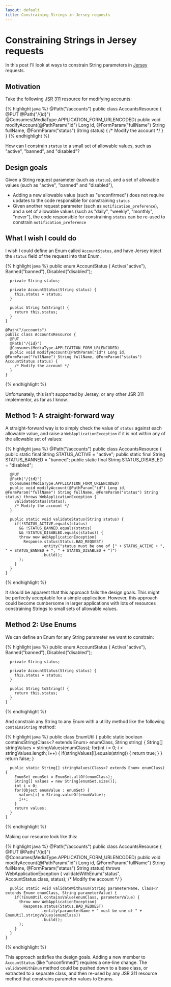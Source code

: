 ```yaml
---
layout: default
title: Constraining Strings in Jersey requests
---
```


# Constraining Strings in Jersey requests

In this post I'll look at ways to constrain String parameters in [Jersey](http://jersey.java.net/) requests.

## Motivation

Take the following [JSR 311](http://jcp.org/en/jsr/detail?id=311) resource for modifying accounts:

{% highlight java %}
    @Path("/accounts")
    public class AccountsResource {
      @PUT
      @Path("/{id}")
      @Consumes(MediaType.APPLICATION_FORM_URLENCODED)
      public void modifyAccount(@PathParam("id") Long id, @FormParam("fullName") String fullName, @FormParam("status") String status) {
        /* Modify the account */
      }
    }
{% endhighlight %}

How can I constrain `status` to a small set of allowable values, such as "active", "banned", and "disabled"?

## Design goals

Given a String request parameter (such as `status`), and a set of allowable values (such as "active", "banned" and "disabled"),

 * Adding a new allowable value (such as "unconfirmed") does not require updates to the code responsible for constraining `status`
 * Given another request parameter (such as `notification_preference`), and a set of allowable values (such as "daily", "weekly", "monthly", "never"),
   the code responsible for constraining `status` can be re-used to constrain `notification_preference`

## What I wish I could do

I wish I could define an Enum called `AccountStatus`, and have Jersey inject the `status` field of the request into that Enum.

{% highlight java %}
    public enum AccountStatus {
      Active("active"),
      Banned("banned"),
      Disabled("disabled");

      private String status;

      private AccountStatus(String status) {
        this.status = status;
      }
      
      public String toString() {
        return this.status;
      }
    }

    @Path("/accounts")
    public class AccountsResource {
      @PUT
      @Path("/{id}")
      @Consumes(MediaType.APPLICATION_FORM_URLENCODED)
      public void modifyAccount(@PathParam("id") Long id, @FormParam("fullName") String fullName, @FormParam("status") AccountStatus status) {
        /* Modify the account */
      }
    }
{% endhighlight %}

Unfortunately, this isn't supported by Jersey, or any other JSR 311 implementor, as far as I know.

## Method 1: A straight-forward way

A straight-forward way is to simply check the value of `status` against each allowable value, 
and raise a `WebApplicationException` if it is not within any of the allowable set of values:

{% highlight java %}
    @Path("/accounts")
    public class AccountsResource {
      public static final String STATUS_ACTIVE = "active";
      public static final String STATUS_BANNED = "banned";
      public static final String STATUS_DISABLED = "disabled";

      @PUT
      @Path("/{id}")
      @Consumes(MediaType.APPLICATION_FORM_URLENCODED)
      public void modifyAccount(@PathParam("id") Long id, @FormParam("fullName") String fullName, @FormParam("status") String status) throws WebApplicationException {
        validateStatus(status);
        /* Modify the account */
      }

      public static void validateStatus(String status) {
        if(!STATUS_ACTIVE.equals(status)
          && !STATUS_BANNED.equals(status)
          && !STATUS_DISABLED.equals(status)) {
          throw new WebApplicationException(
            Response.status(Status.BAD_REQUEST)
                    .entity("status must be one of [" + STATUS_ACTIVE + ", " + STATUS_BANNED + ", " + STATUS_DISABLED + "]")
                    .build();
          );
        }
      }
    }
{% endhighlight %}

It should be apparent that this approach fails the design goals. This might be perfectly acceptable for a simple application. However, this approach
could become cumbersome in larger applications with lots of resources constraining Strings to small sets of allowable values.

## Method 2: Use Enums

We can define an Enum for any String parameter we want to constrain:

{% highlight java %}
    public enum AccountStatus {
      Active("active"),
      Banned("banned"),
      Disabled("disabled");

      private String status;

      private AccountStatus(String status) {
        this.status = status;
      }

      public String toString() {
        return this.status;
      }
    }
{% endhighlight %}

And constrain any String to any Enum with a utility method like the following `containsString` method:

{% highlight java %}
    public class EnumUtil {
      public static boolean containsString(Class<? extends Enum> enumClass, String string) {
        String[] stringValues = stringValues(enumClass);
        for(int i = 0; i < stringValues.length; i++) {
          if(stringValues[i].equals(string)) {
            return true;
          }
        }
        return false;
      }

      public static String[] stringValues(Class<? extends Enum> enumClass) {
        EnumSet enumSet = EnumSet.allOf(enumClass);
        String[] values = new String[enumSet.size()];
        int i = 0;
        for(Object enumValue : enumSet) {
          values[i] = String.valueOf(enumValue);
          i++;
        }
        return values;
      }
    }
{% endhighlight %}

Making our resource look like this:

{% highlight java %}
    @Path("/accounts")
    public class AccountsResource {
      @PUT
      @Path("/{id}")
      @Consumes(MediaType.APPLICATION_FORM_URLENCODED)
      public void modifyAccount(@PathParam("id") Long id, @FormParam("fullName") String fullName, @FormParam("status") String status) throws WebApplicationException {
        validateWithEnum("status", AccountStatus.class, status);
        /* Modify the account */
      }

      public static void validateWithEnum(String parameterName, Class<? extends Enum> enumClass, String parameterValue) {
        if(!EnumUtil.containsValue(enumClass, parameterValue) {
          throw new WebApplicationException(
            Response.status(Status.BAD_REQUEST)
                    .entity(parameterName + " must be one of " + EnumUtil.stringValues(enumClass))
                    .build();
          );
        }
      }
    }
{% endhighlight %}

This approach satisfies the design goals. Adding a new member to `AccountStatus` (like "unconfirmed") requires a one-line change.
The `validateWithEnum` method could be pushed down to a base class, or extracted to a separate class, and then re-used by any
JSR 311 resource method that constrains parameter values to Enums.
